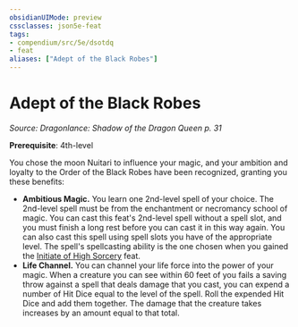 ```yaml
---
obsidianUIMode: preview
cssclasses: json5e-feat
tags:
- compendium/src/5e/dsotdq
- feat
aliases: ["Adept of the Black Robes"]
---
```

# Adept of the Black Robes
*Source: Dragonlance: Shadow of the Dragon Queen p. 31*  

**Prerequisite**: 4th-level

You chose the moon Nuitari to influence your magic, and your ambition and loyalty to the Order of the Black Robes have been recognized, granting you these benefits:

- **Ambitious Magic.** You learn one 2nd-level spell of your choice. The 2nd-level spell must be from the enchantment or necromancy school of magic. You can cast this feat's 2nd-level spell without a spell slot, and you must finish a long rest before you can cast it in this way again. You can also cast this spell using spell slots you have of the appropriate level. The spell's spellcasting ability is the one chosen when you gained the [Initiate of High Sorcery](/2-Mechanics/CLI/feats/initiate-of-high-sorcery-dsotdq.md) feat.  
- **Life Channel.** You can channel your life force into the power of your magic. When a creature you can see within 60 feet of you fails a saving throw against a spell that deals damage that you cast, you can expend a number of Hit Dice equal to the level of the spell. Roll the expended Hit Dice and add them together. The damage that the creature takes increases by an amount equal to that total.
